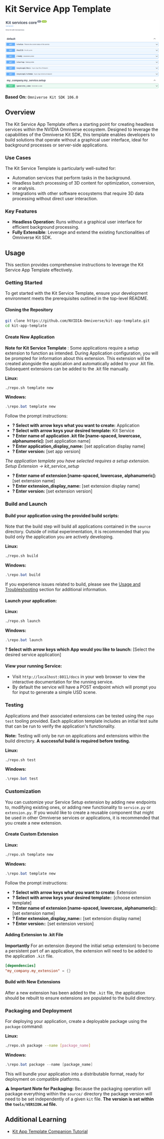 # Kit Service App Template

![Kit Service Image](../../../readme-assets/kit_service.png)

**Based On:** `Omniverse Kit SDK 106.0`

## Overview

The Kit Service App Template offers a starting point for creating headless services within the NVIDIA Omniverse ecosystem. Designed to leverage the capabilities of the Omniverse Kit SDK, this template enables developers to build solutions that operate without a graphical user interface, ideal for background processes or server-side applications.

### Use Cases
The Kit Service Template is particularly well-suited for:

- Automation services that perform tasks in the background.
- Headless batch processing of 3D content for optimization, conversion, or analysis.
- Integrations with other software ecosystems that require 3D data processing without direct user interaction.


### Key Features

- **Headless Operation**: Runs without a graphical user interface for efficient background processing.
- **Fully Extensible**: Leverage and extend the existing functionalities of Omniverse Kit SDK.

## Usage

This section provides comprehensive instructions to leverage the Kit Service App Template effectively.

### Getting Started

To get started with the Kit Service Template, ensure your development environment meets the prerequisites outlined in the top-level README.

#### Cloning the Repository

```bash
git clone https://github.com/NVIDIA-Omniverse/kit-app-template.git
cd kit-app-template
```

#### Create New Application

**Note for Kit Service Template** : Some applications require a setup extension to function as intended. During Application configuration, you will be prompted for information about this extension. This extension will be created alongside the application and automatically added to your .kit file.  Subsequent extensions can be added to the .kit file manually.

**Linux:**
```bash
./repo.sh template new
```

**Windows:**
```powershell
.\repo.bat template new
```

Follow the prompt instructions:
- **? Select with arrow keys what you want to create:** Application
- **? Select with arrow keys your desired template:** Kit Service
- **? Enter name of application .kit file [name-spaced, lowercase, alphanumeric]:** [set application name]
- **? Enter application_display_name:** [set application display name]
- **? Enter version:** [set app version]

*The application template you have selected requires a setup extension.
Setup Extension -> kit_service_setup*
- **? Enter name of extension [name-spaced, lowercase, alphanumeric]:** [set extension name]
- **? Enter extension_display_name:** [set extension display name]
- **? Enter version:** [set extension version]

### Build and Launch

#### Build your application using the provided build scripts:
Note that the build step will build all applications contained in the `source` directory. Outside of initial experimentation, it is recommended that you build only the application you are actively developing.

**Linux:**
```bash
./repo.sh build
```
**Windows:**
```powershell
.\repo.bat build
```

 If you experience issues related to build, please see the [Usage and Troubleshooting](readme-assets/additional-docs/usage_and_troubleshooting.md) section for additional information.

#### Launch your application:

**Linux:**
```bash
./repo.sh launch
```
**Windows:**
```powershell
.\repo.bat launch
```

**? Select with arrow keys which App would you like to launch:** [Select the desired service application]

#### View your running Service:
- Visit `http://localhost:8011/docs` in your web browser to view the interactive documentation for the running service.
- By default the service will have a POST endpoint which will prompt you for input to generate a simple USD scene.

### Testing
Applications and their associated extensions can be tested using the `repo test` tooling provided. Each application template includes an initial test suite that can be run to verify the application's functionality.

**Note:** Testing will only be run on applications and extensions within the build directory. **A successful build is required before testing.**

**Linux:**
```bash
./repo.sh test
```

**Windows:**
```powershell
.\repo.bat test
```


### Customization
You can customize your Service Setup extension by adding new endpoints to, modifying existing ones, or adding new functionality to `service.py` or `extension.py`. If you would like to create a reusable component that might be used in other Omniverse services or applications, it is recommended that you create a new extension.

#### Create Custom Extension

**Linux:**
```bash
./repo.sh template new
```

**Windows:**
```powershell
.\repo.bat template new
```

Follow the prompt instructions:
- **? Select with arrow keys what you want to create:** Extension
- **? Select with arrow keys your desired template:**: [choose extension template]
- **? Enter name of extension [name-spaced, lowercase, alphanumeric]:**: [set extension name]
- **? Enter extension_display_name:**: [set extension display name]
- **? Enter version:**: [set extension version]


#### Adding Extension to .kit File
**Importantly** For an extension (beyond the initial setup extension) to become a persistent part of an application, the extension will need to be added to the application `.kit` file.

```toml
[dependencies]
"my_company.my_extension" = {}
```

#### Build with New Extensions
After a new extension has been added to the `.kit` file, the application should be rebuilt to ensure extensions are populated to the build directory.

### Packaging and Deployment

For deploying your application, create a deployable package using the `package` command:

**Linux:**
```bash
./repo.sh package --name [package_name]
```
**Windows:**
```powershell
.\repo.bat package --name [package_name]
```

This will bundle your application into a distributable format, ready for deployment on compatible platforms.

:warning: **Important Note for Packaging:** Because the packaging operation will package everything within the `source/` directory the package version will need to be set independently of a given `kit` file.  **The version is set within the `tools/VERSION.md` file.**

## Additional Learning

- [Kit App Template Companion Tutorial](https://docs.omniverse.nvidia.com/kit/docs/kit-app-template/latest/intro.html)
